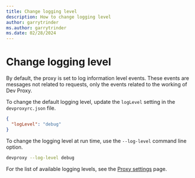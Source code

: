 ```yaml
---
title: Change logging level
description: How to change logging level
author: garrytrinder
ms.author: garrytrinder
ms.date: 02/28/2024
---
```


# Change logging level

By default, the proxy is set to log information level events. These events are messages not related to requests, only the events related to the working of Dev Proxy.

To change the default logging level, update the `logLevel` setting in the `devproxyrc.json` file.

```json
{
  "logLevel": "debug"
}
```

To change the logging level at run time, use the `--log-level` command line option.

```sh
devproxy --log-level debug
```

For the list of available logging levels, see the [Proxy settings](../technical-reference/proxy-settings.md) page.
